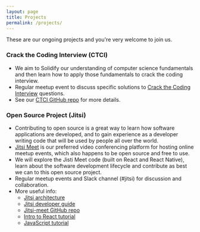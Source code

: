 ```yaml
---
layout: page
title: Projects
permalink: /projects/
---
```


These are our ongoing projects and you're very welcome to join us.

### Crack the Coding Interview (CTCI)

- We aim to Solidify our understanding of computer science fundamentals and then learn how to apply those fundamentals to crack the coding interview.
- Regular meetup event to discuss specific solutions to <a href="https://www.crackingthecodinginterview.com/" target="_blank">Crack the Coding Interview</a> questions.
- See our <a href="https://github.com/code-mentoring/ctci" target="_blank">CTCI GitHub repo</a> for more details.
  
### Open Source Project (Jitsi)

- Contributing to open source is a great way to learn how software applications are developed, and to gain experience
as a developer writing code that will be used by people all over the world.
- [Jitsi Meet](meet.jit.si) is our preferred video conferencing platform for hosting online meetup events,
which also happens to be open source and free to use.
- We will explore the Jisti Meet code (built on React and React Native), learn about the software development lifecycle
and contribute as best we can to this open source project.
- Regular meetup events and Slack channel (#jitsi) for discussion and collaboration.
- More useful info:
  - [Jitsi architecture](https://jitsi.github.io/handbook/docs/architecture)
  - [Jitsi developer guide](https://jitsi.github.io/handbook/docs/dev-guide/dev-guide-start)
  - [Jitsi-meet GitHub repo](https://github.com/jitsi/jitsi-meet)
  - [Intro to React tutorial]( https://reactjs.org/tutorial/tutorial.html#developer-tools)
  - [JavaScript tutorial](https://developer.mozilla.org/en-US/docs/Web/JavaScript/A_re-introduction_to_JavaScript)
